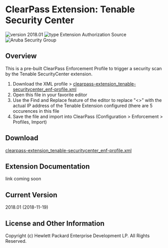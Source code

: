 
# ClearPass Extension: Tenable Security Center

![version 2018.01](https://img.shields.io/badge/Version-2018.01-brightgreen.svg "version 2018.01") ![type Extension Authorization Source](https://img.shields.io/badge/Type-Extension%20Auth%20Source-blue.svg "type Extension Auth Source") ![Aruba Security Group](https://img.shields.io/badge/Source-Aruba_Security-orange.svg "Aruba Security Group")


## Overview
This is a pre-built ClearPass Enforcement Profile to trigger a security scan by the Tenable SecurityCenter extension.

1. Download the XML profile > [clearpass-extension_tenable-securitycenter_enf-profile.xml](https://github.com/aruba/clearpass-exchange-snippets/raw/master/extensions/tenable-securitycenter/clearpass-extension_tenable-securitycenter_enf-profile.xml)
2. Open this file in your favorite editor
3. Use the Find and Replace feature of the editor to replace "<<Tenable Extension IP>>” with the actual IP address of the Tenable Extension configured (there are 5 occurences in this file
4. Save the file and import into ClearPass (Configuration > Enforcement > Profiles, Import) 

## Download
[clearpass-extension_tenable-securitycenter_enf-profile.xml](https://github.com/aruba/clearpass-exchange-snippets/raw/master/extensions/tenable-securitycenter/clearpass-extension_tenable-securitycenter_enf-profile.xml)

## Extension Documentation
link coming soon

## Current Version
2018.01 (2018-11-19)


## License and Other Information
Copyright (c) Hewlett Packard Enterprise Development LP. All Rights Reserved.

